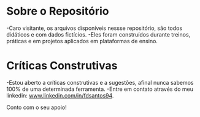 # Sobre o Repositório
-Caro visitante, os arquivos disponíveis nessse repositório, são todos didáticos e com dados fictícios.
-Eles foram construídos durante treinos, práticas e em projetos aplicados em plataformas de ensino.

# Críticas Construtivas
-Estou aberto a críticas construtivas e a sugestões, afinal nunca sabemos 100% de uma determinada ferramenta.
-Entre em contato através do meu linkedin: www.linkedin.com/in/fdsantos94.

Conto com o seu apoio!
